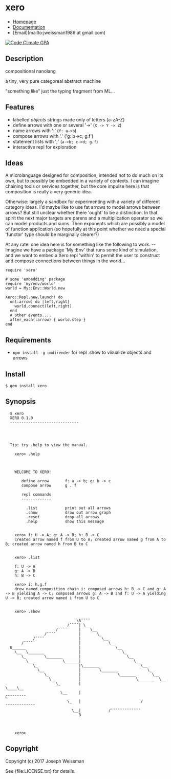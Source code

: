 # xero

* [Homepage](https://rubygems.org/gems/xero)
* [Documentation](http://rubydoc.info/gems/xero/frames)
* [Email](mailto:jweissman1986 at gmail.com)

[![Code Climate GPA](https://codeclimate.com/github/deepcerulean/xero/badges/gpa.svg)](https://codeclimate.com/github/deepcerulean/xero)

## Description

compositional nanolang

a tiny, very pure categoreal abstract machine

"something like" just the typing fragment from ML...

## Features

  - labelled *objects* strings made only of letters (a-zA-Z)
  - define arrows with one or several '->' (`X -> Y -> Z`)
  - name arrows with ':' (`f: a->b`)
  - compose arrows with '.' ('g: b->c; g.f')
  - statement lists with ';' (`a->b; c->d; g.f`)
  - interactive repl for exploration

## Ideas

  A microlanguage designed for composition, intended not to do much on its own, but to possibly be embedded in a variety of contexts.
  I can imagine chaining tools or services together, but the core impulse here is that composition is really a very generic idea.

  Otherwise: largely a sandbox for experimenting with a variety of different category ideas.
  I'd maybe like to use fat arrows to model arrows between arrows? But still unclear whether there 'ought' to be a distinction.
  In that spirit the next major targets are parens and a multiplication operator so we can model products and sums.
  Then exponents which are possibly a model of function application (so hopefully at this point whether we need a special 'functor' type should be marginally clearer?)

  At any rate: one idea here is for something like the following to work. --Imagine we have a package 'My::Env' that runs some kind of simulation, and we want to embed a Xero repl 'within' to permit the user to construct and compose connections between things in the world...

    require 'xero'

    # some 'embedding' package
    require 'my/env/world'
    world = My::Env::World.new

    Xero::Repl.new.launch! do
      on(:arrow) do |left,right|
        world.connect(left,right)
      end
      # other events....
      after_each(:arrow) { world.step }
    end

## Requirements

  - `npm install -g undirender` for repl .show to visualize objects and arrows

## Install

    $ gem install xero

## Synopsis

```
  $ xero
  XERO 0.1.0
  ------------------------------




  Tip: try .help to view the manual.

    xero> .help



    WELCOME TO XERO!

       define arrow       f: a -> b; g: b -> c
       compose arrow      g . f

       repl commands
       -------------

         .list            print out all arrows
         .show            draw out arrow graph
         .reset           drop all arrows
         .help            show this message


    xero> f: U -> A; g: A -> B; h: B -> C
    created arrow named f from U to A; created arrow named g from A to B; created arrow named h from B to C


    xero> .list

    f: U -> A
    g: A -> B
    h: B -> C

    xero> i: h.g.f
    drew named composition chain i: composed arrows h: B -> C and g: A -> B yielding A -> C; composed arrows g: A -> B and f: U -> A yielding U -> B; created arrow named i from U to C


    xero> .show

                               \A¯¯¯¯
                           /¯¯¯¯| \__
                      /¯¯¯¯     |    \__
                 /¯¯¯¯          |       \_
            /¯¯¯¯               |         \__
       /¯¯¯¯                    |            \__
  U______                       |               \__
    \__  \_______               |                  \_
       \_        \_______       |                    \__
         \__             \______|                       \__
            \_                  |\_______                  \__
              \__               |        \_______             \_
                 \_             |                \_______       \__
                   \__          |                        \_______  \__
                      \_        |                                \____\__
                        \__     |                                        C¯¯¯¯¯¯¯¯
                           \_   |                          /¯¯¯¯¯¯¯¯¯¯¯¯¯
                             \__|            /¯¯¯¯¯¯¯¯¯¯¯¯¯
                                B



    xero>
```
## Copyright

Copyright (c) 2017 Joseph Weissman

See {file:LICENSE.txt} for details.
